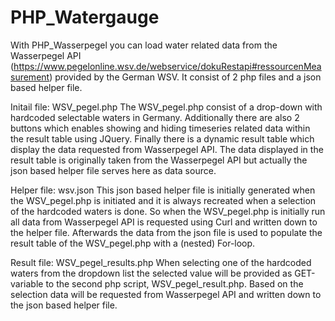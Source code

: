 # PHP_Watergauge
With PHP_Wasserpegel you can load water related data from the Wasserpegel API (https://www.pegelonline.wsv.de/webservice/dokuRestapi#ressourcenMeasurement) provided by the German WSV.
It consist of 2 php files and a json based helper file.

Initail file: WSV_pegel.php
The WSV_pegel.php consist of a drop-down with hardcoded selectable waters in Germany.
Additionally there are also 2 buttons which enables showing and hiding timeseries related data within the result table using JQuery.
Finally there is a dynamic result table which display the data requested from Wasserpegel API.
The data displayed in the result table is originally taken from the Wasserpegel API but actually the json based helper file serves here as data source. 

Helper file: wsv.json
This json based helper file is initially generated when the WSV_pegel.php is initiated and it is always recreated when a selection of the hardcoded waters is done.
So when the WSV_pegel.php is initially run all data from Wasserpegel API is requested using Curl and written down to the helper file.
Afterwards the data from the json file is used to populate the result table of the WSV_pegel.php with a (nested) For-loop.

Result file: WSV_pegel_results.php
When selecting one of the hardcoded waters from the dropdown list the selected value will be provided as GET-variable to the second php script, WSV_pegel_result.php.
Based on the selection data will be requested from Wasserpegel API and written down to the json based helper file.

